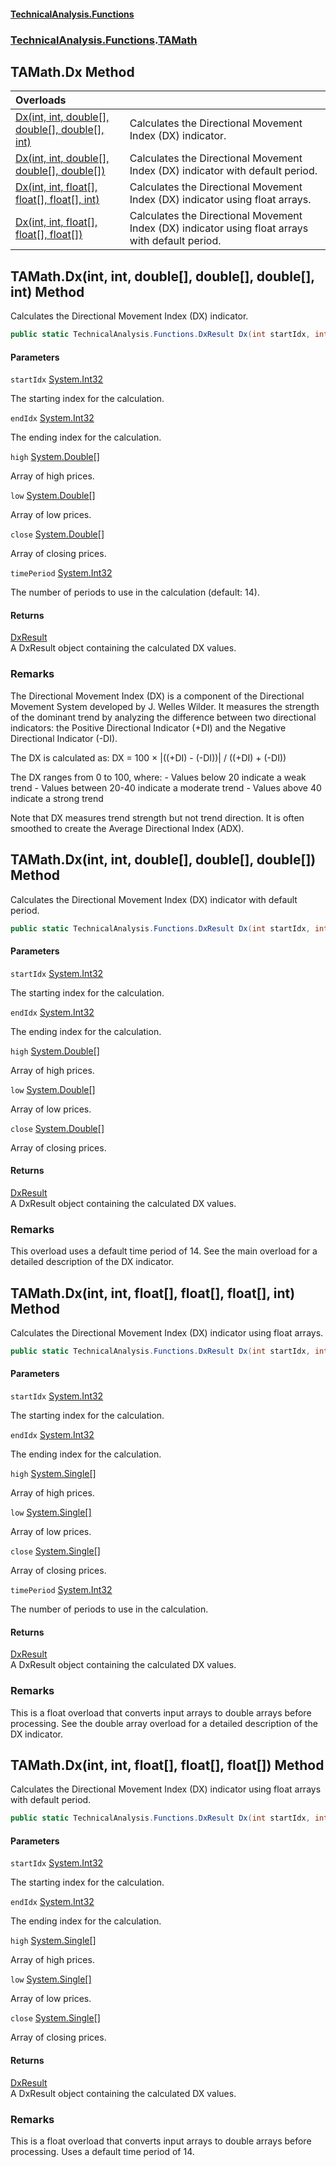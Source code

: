 #### [TechnicalAnalysis\.Functions](Atypical.TechnicalAnalysis.Functions.md 'Atypical\.TechnicalAnalysis\.Functions')
### [TechnicalAnalysis\.Functions](Atypical.TechnicalAnalysis.Functions.md#TechnicalAnalysis.Functions 'TechnicalAnalysis\.Functions').[TAMath](TAMath.md 'TechnicalAnalysis\.Functions\.TAMath')

## TAMath\.Dx Method

| Overloads | |
| :--- | :--- |
| [Dx\(int, int, double\[\], double\[\], double\[\], int\)](TAMath.Dx.md#TechnicalAnalysis.Functions.TAMath.Dx(int,int,double[],double[],double[],int) 'TechnicalAnalysis\.Functions\.TAMath\.Dx\(int, int, double\[\], double\[\], double\[\], int\)') | Calculates the Directional Movement Index \(DX\) indicator\. |
| [Dx\(int, int, double\[\], double\[\], double\[\]\)](TAMath.Dx.md#TechnicalAnalysis.Functions.TAMath.Dx(int,int,double[],double[],double[]) 'TechnicalAnalysis\.Functions\.TAMath\.Dx\(int, int, double\[\], double\[\], double\[\]\)') | Calculates the Directional Movement Index \(DX\) indicator with default period\. |
| [Dx\(int, int, float\[\], float\[\], float\[\], int\)](TAMath.Dx.md#TechnicalAnalysis.Functions.TAMath.Dx(int,int,float[],float[],float[],int) 'TechnicalAnalysis\.Functions\.TAMath\.Dx\(int, int, float\[\], float\[\], float\[\], int\)') | Calculates the Directional Movement Index \(DX\) indicator using float arrays\. |
| [Dx\(int, int, float\[\], float\[\], float\[\]\)](TAMath.Dx.md#TechnicalAnalysis.Functions.TAMath.Dx(int,int,float[],float[],float[]) 'TechnicalAnalysis\.Functions\.TAMath\.Dx\(int, int, float\[\], float\[\], float\[\]\)') | Calculates the Directional Movement Index \(DX\) indicator using float arrays with default period\. |

<a name='TechnicalAnalysis.Functions.TAMath.Dx(int,int,double[],double[],double[],int)'></a>

## TAMath\.Dx\(int, int, double\[\], double\[\], double\[\], int\) Method

Calculates the Directional Movement Index \(DX\) indicator\.

```csharp
public static TechnicalAnalysis.Functions.DxResult Dx(int startIdx, int endIdx, double[] high, double[] low, double[] close, int timePeriod);
```
#### Parameters

<a name='TechnicalAnalysis.Functions.TAMath.Dx(int,int,double[],double[],double[],int).startIdx'></a>

`startIdx` [System\.Int32](https://docs.microsoft.com/en-us/dotnet/api/System.Int32 'System\.Int32')

The starting index for the calculation\.

<a name='TechnicalAnalysis.Functions.TAMath.Dx(int,int,double[],double[],double[],int).endIdx'></a>

`endIdx` [System\.Int32](https://docs.microsoft.com/en-us/dotnet/api/System.Int32 'System\.Int32')

The ending index for the calculation\.

<a name='TechnicalAnalysis.Functions.TAMath.Dx(int,int,double[],double[],double[],int).high'></a>

`high` [System\.Double](https://docs.microsoft.com/en-us/dotnet/api/System.Double 'System\.Double')[\[\]](https://docs.microsoft.com/en-us/dotnet/api/System.Array 'System\.Array')

Array of high prices\.

<a name='TechnicalAnalysis.Functions.TAMath.Dx(int,int,double[],double[],double[],int).low'></a>

`low` [System\.Double](https://docs.microsoft.com/en-us/dotnet/api/System.Double 'System\.Double')[\[\]](https://docs.microsoft.com/en-us/dotnet/api/System.Array 'System\.Array')

Array of low prices\.

<a name='TechnicalAnalysis.Functions.TAMath.Dx(int,int,double[],double[],double[],int).close'></a>

`close` [System\.Double](https://docs.microsoft.com/en-us/dotnet/api/System.Double 'System\.Double')[\[\]](https://docs.microsoft.com/en-us/dotnet/api/System.Array 'System\.Array')

Array of closing prices\.

<a name='TechnicalAnalysis.Functions.TAMath.Dx(int,int,double[],double[],double[],int).timePeriod'></a>

`timePeriod` [System\.Int32](https://docs.microsoft.com/en-us/dotnet/api/System.Int32 'System\.Int32')

The number of periods to use in the calculation \(default: 14\)\.

#### Returns
[DxResult](DxResult.md 'TechnicalAnalysis\.Functions\.DxResult')  
A DxResult object containing the calculated DX values\.

### Remarks
The Directional Movement Index \(DX\) is a component of the Directional Movement System developed by J\. Welles Wilder\.
It measures the strength of the dominant trend by analyzing the difference between two directional indicators:
the Positive Directional Indicator \(\+DI\) and the Negative Directional Indicator \(\-DI\)\.

The DX is calculated as:
DX = 100 × \|\(\(\+DI\) \- \(\-DI\)\)\| / \(\(\+DI\) \+ \(\-DI\)\)

The DX ranges from 0 to 100, where:
\- Values below 20 indicate a weak trend
\- Values between 20\-40 indicate a moderate trend
\- Values above 40 indicate a strong trend

Note that DX measures trend strength but not trend direction\. It is often smoothed to create the 
Average Directional Index \(ADX\)\.

<a name='TechnicalAnalysis.Functions.TAMath.Dx(int,int,double[],double[],double[])'></a>

## TAMath\.Dx\(int, int, double\[\], double\[\], double\[\]\) Method

Calculates the Directional Movement Index \(DX\) indicator with default period\.

```csharp
public static TechnicalAnalysis.Functions.DxResult Dx(int startIdx, int endIdx, double[] high, double[] low, double[] close);
```
#### Parameters

<a name='TechnicalAnalysis.Functions.TAMath.Dx(int,int,double[],double[],double[]).startIdx'></a>

`startIdx` [System\.Int32](https://docs.microsoft.com/en-us/dotnet/api/System.Int32 'System\.Int32')

The starting index for the calculation\.

<a name='TechnicalAnalysis.Functions.TAMath.Dx(int,int,double[],double[],double[]).endIdx'></a>

`endIdx` [System\.Int32](https://docs.microsoft.com/en-us/dotnet/api/System.Int32 'System\.Int32')

The ending index for the calculation\.

<a name='TechnicalAnalysis.Functions.TAMath.Dx(int,int,double[],double[],double[]).high'></a>

`high` [System\.Double](https://docs.microsoft.com/en-us/dotnet/api/System.Double 'System\.Double')[\[\]](https://docs.microsoft.com/en-us/dotnet/api/System.Array 'System\.Array')

Array of high prices\.

<a name='TechnicalAnalysis.Functions.TAMath.Dx(int,int,double[],double[],double[]).low'></a>

`low` [System\.Double](https://docs.microsoft.com/en-us/dotnet/api/System.Double 'System\.Double')[\[\]](https://docs.microsoft.com/en-us/dotnet/api/System.Array 'System\.Array')

Array of low prices\.

<a name='TechnicalAnalysis.Functions.TAMath.Dx(int,int,double[],double[],double[]).close'></a>

`close` [System\.Double](https://docs.microsoft.com/en-us/dotnet/api/System.Double 'System\.Double')[\[\]](https://docs.microsoft.com/en-us/dotnet/api/System.Array 'System\.Array')

Array of closing prices\.

#### Returns
[DxResult](DxResult.md 'TechnicalAnalysis\.Functions\.DxResult')  
A DxResult object containing the calculated DX values\.

### Remarks
This overload uses a default time period of 14\.
See the main overload for a detailed description of the DX indicator\.

<a name='TechnicalAnalysis.Functions.TAMath.Dx(int,int,float[],float[],float[],int)'></a>

## TAMath\.Dx\(int, int, float\[\], float\[\], float\[\], int\) Method

Calculates the Directional Movement Index \(DX\) indicator using float arrays\.

```csharp
public static TechnicalAnalysis.Functions.DxResult Dx(int startIdx, int endIdx, float[] high, float[] low, float[] close, int timePeriod);
```
#### Parameters

<a name='TechnicalAnalysis.Functions.TAMath.Dx(int,int,float[],float[],float[],int).startIdx'></a>

`startIdx` [System\.Int32](https://docs.microsoft.com/en-us/dotnet/api/System.Int32 'System\.Int32')

The starting index for the calculation\.

<a name='TechnicalAnalysis.Functions.TAMath.Dx(int,int,float[],float[],float[],int).endIdx'></a>

`endIdx` [System\.Int32](https://docs.microsoft.com/en-us/dotnet/api/System.Int32 'System\.Int32')

The ending index for the calculation\.

<a name='TechnicalAnalysis.Functions.TAMath.Dx(int,int,float[],float[],float[],int).high'></a>

`high` [System\.Single](https://docs.microsoft.com/en-us/dotnet/api/System.Single 'System\.Single')[\[\]](https://docs.microsoft.com/en-us/dotnet/api/System.Array 'System\.Array')

Array of high prices\.

<a name='TechnicalAnalysis.Functions.TAMath.Dx(int,int,float[],float[],float[],int).low'></a>

`low` [System\.Single](https://docs.microsoft.com/en-us/dotnet/api/System.Single 'System\.Single')[\[\]](https://docs.microsoft.com/en-us/dotnet/api/System.Array 'System\.Array')

Array of low prices\.

<a name='TechnicalAnalysis.Functions.TAMath.Dx(int,int,float[],float[],float[],int).close'></a>

`close` [System\.Single](https://docs.microsoft.com/en-us/dotnet/api/System.Single 'System\.Single')[\[\]](https://docs.microsoft.com/en-us/dotnet/api/System.Array 'System\.Array')

Array of closing prices\.

<a name='TechnicalAnalysis.Functions.TAMath.Dx(int,int,float[],float[],float[],int).timePeriod'></a>

`timePeriod` [System\.Int32](https://docs.microsoft.com/en-us/dotnet/api/System.Int32 'System\.Int32')

The number of periods to use in the calculation\.

#### Returns
[DxResult](DxResult.md 'TechnicalAnalysis\.Functions\.DxResult')  
A DxResult object containing the calculated DX values\.

### Remarks
This is a float overload that converts input arrays to double arrays before processing\.
See the double array overload for a detailed description of the DX indicator\.

<a name='TechnicalAnalysis.Functions.TAMath.Dx(int,int,float[],float[],float[])'></a>

## TAMath\.Dx\(int, int, float\[\], float\[\], float\[\]\) Method

Calculates the Directional Movement Index \(DX\) indicator using float arrays with default period\.

```csharp
public static TechnicalAnalysis.Functions.DxResult Dx(int startIdx, int endIdx, float[] high, float[] low, float[] close);
```
#### Parameters

<a name='TechnicalAnalysis.Functions.TAMath.Dx(int,int,float[],float[],float[]).startIdx'></a>

`startIdx` [System\.Int32](https://docs.microsoft.com/en-us/dotnet/api/System.Int32 'System\.Int32')

The starting index for the calculation\.

<a name='TechnicalAnalysis.Functions.TAMath.Dx(int,int,float[],float[],float[]).endIdx'></a>

`endIdx` [System\.Int32](https://docs.microsoft.com/en-us/dotnet/api/System.Int32 'System\.Int32')

The ending index for the calculation\.

<a name='TechnicalAnalysis.Functions.TAMath.Dx(int,int,float[],float[],float[]).high'></a>

`high` [System\.Single](https://docs.microsoft.com/en-us/dotnet/api/System.Single 'System\.Single')[\[\]](https://docs.microsoft.com/en-us/dotnet/api/System.Array 'System\.Array')

Array of high prices\.

<a name='TechnicalAnalysis.Functions.TAMath.Dx(int,int,float[],float[],float[]).low'></a>

`low` [System\.Single](https://docs.microsoft.com/en-us/dotnet/api/System.Single 'System\.Single')[\[\]](https://docs.microsoft.com/en-us/dotnet/api/System.Array 'System\.Array')

Array of low prices\.

<a name='TechnicalAnalysis.Functions.TAMath.Dx(int,int,float[],float[],float[]).close'></a>

`close` [System\.Single](https://docs.microsoft.com/en-us/dotnet/api/System.Single 'System\.Single')[\[\]](https://docs.microsoft.com/en-us/dotnet/api/System.Array 'System\.Array')

Array of closing prices\.

#### Returns
[DxResult](DxResult.md 'TechnicalAnalysis\.Functions\.DxResult')  
A DxResult object containing the calculated DX values\.

### Remarks
This is a float overload that converts input arrays to double arrays before processing\.
Uses a default time period of 14\.